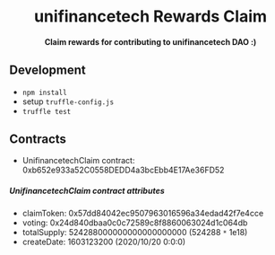<h1 align="center">
  unifinancetech Rewards Claim
  <br>
</h1>

<h4 align="center">Claim rewards for contributing to unifinancetech DAO :)</h4>

## Development

* `npm install`
* setup `truffle-config.js`
* `truffle test`

## Contracts

* UnifinancetechClaim contract: 0xb652e933a52C0558DEDD4a3bcEbb4E17Ae36FD52

##### UnifinancetechClaim contract attributes

* claimToken: 0x57dd84042ec9507963016596a34edad42f7e4cce
* voting: 0x24d840dbaa0c0c72589c8f8860063024d1c064db
* totalSupply: 524288000000000000000000 (524288 `*` 1e18)
* createDate: 1603123200 (2020/10/20 0:0:0)

